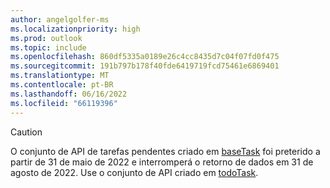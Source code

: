 ```yaml
---
author: angelgolfer-ms
ms.localizationpriority: high
ms.prod: outlook
ms.topic: include
ms.openlocfilehash: 860df5335a0189e26c4cc8435d7c04f07fd0f475
ms.sourcegitcommit: 191b797b178f40fde6419719fcd75461e6869401
ms.translationtype: MT
ms.contentlocale: pt-BR
ms.lasthandoff: 06/16/2022
ms.locfileid: "66119396"
---
```

<!-- markdownlint-disable MD041-->
>[!CAUTION]
>O conjunto de API de tarefas pendentes criado em [baseTask](/graph/api/resources/basetask?view=graph-rest-beta&preserve-view=true) foi preterido a partir de 31 de maio de 2022 e interromperá o retorno de dados em 31 de agosto de 2022. Use o conjunto de API criado em [todoTask](/graph/api/resources/todotask?view=graph-rest-beta&preserve-view=true). 